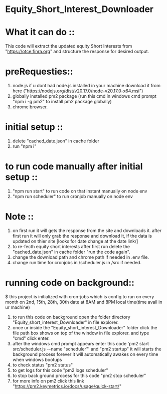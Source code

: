 # Equity_Short_Interest_Downloader

# What it can do ::
This code will extract the updated equity Short Interests from  "https://otce.finra.org" and structure the response for desired output.

# preRequesties::
1. node.js if u dont had node.js installed in your machine download it from here ("https://nodejs.org/dist/v20.17.0/node-v20.17.0-x64.msi")
2. globally installed pm2 package  (run this cmd in windows cmd prompt "npm i -g pm2" to install pm2 package globally)
3. chrome browser.

# initial setup ::
1. delete "cached_date.json" in cache folder 
2. run "npm i"

# to run code manually after initial setup ::
1. "npm run start" to run code on that instant manually on node env
2. "npm run scheduler" to run cronjob manually on node env

# Note ::
1. on first run it will gets the response from the site and downloads it. after first run it will only grab the response and download it, if the data is updated on thier site [looks for date change at the date link/]
2. to re-fecth equity short interests after first run delete the "cached_date.json" in cache folder "run the code again".
3. change the download path and chrome path if needed in .env file.
4. change run time for cronjobs in /scheduler.js in /src if needed.

# running code on background::
$ this project is initialized with cron-jobs which is config to run on every month on 2nd, 15th, 28th, 30th date at 8AM and 8PM local time(time avail in ur machine)
1. to run this code on background open the folder directory "Equity_short_interest_Downloader" in file explorer.
2. once ur inside the "Equity_short_interest_Downloader" folder click the file path box shows on top of the window in file explorer. and type "cmd" click enter.
3. after the windows cmd prompt appears enter this code 'pm2 start src/scheduler.js --name "scheduler"' and "pm2 startup" it will starts the background process forever it will automatically awakes on every time when windows bootups
4. to check status "pm2 status"
5. to get logs for this code "pm2 logs scheduler"
6. to stop back ground process for this code "pm2 stop scheduler"
7. for more info on pm2 click this link "https://pm2.keymetrics.io/docs/usage/quick-start/" 
